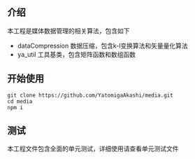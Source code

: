## 介绍

本工程是媒体数据管理的相关算法，包含如下

- dataCompression 数据压缩，包含k-l变换算法和矢量量化算法
- ya_util 工具基类，包含矩阵函数和数组函数


## 开始使用

```
git clone https://github.com/YatomigaAkashi/media.git
cd media
npm i
```

## 测试

本工程文件包含全面的单元测试，详细使用请查看单元测试文件
